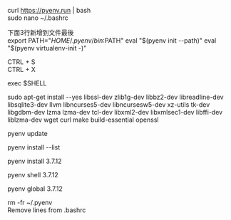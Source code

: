 
curl https://pyenv.run | bash  
sudo nano ~/.bashrc  

下面3行新增到文件最後  
export PATH="$HOME/.pyenv/bin:$PATH" 
eval "$(pyenv init --path)"   
eval "$(pyenv virtualenv-init -)"  
  
CTRL + S  
CTRL + X  
  
exec $SHELL  
  
sudo apt-get install --yes libssl-dev zlib1g-dev libbz2-dev libreadline-dev libsqlite3-dev llvm libncurses5-dev libncursesw5-dev xz-utils tk-dev libgdbm-dev lzma lzma-dev tcl-dev libxml2-dev libxmlsec1-dev libffi-dev liblzma-dev wget curl make build-essential openssl  
  
pyenv update  
  
pyenv install --list  
  
pyenv install 3.7.12  
  
pyenv shell 3.7.12  
  
pyenv global 3.7.12  
  
rm -fr ~/.pyenv  
Remove lines from .bashrc  
